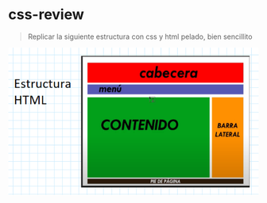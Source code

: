 # css-review
>Replicar la siguiente estructura con css y html pelado, bien sencillito

<img align="left" alt="GIF" src="./assets/estructuraHtml.png" />
